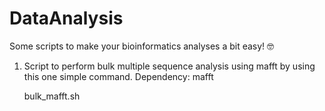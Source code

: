 # DataAnalysis
Some scripts to make your bioinformatics analyses a bit easy! 🤓

1) Script to perform bulk multiple sequence analysis using mafft by using this one simple command. Dependency: mafft

   bulk_mafft.sh
